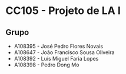 # CC105 - Projeto de LA I

## Grupo

- A108395 - José Pedro Flores Novais
- A108647 - João Francisco Sousa Oliveira
- A108392 - Luís Miguel Faria Lopes
- A108398 - Pedro Dong Mo